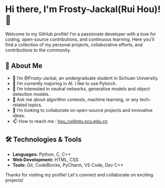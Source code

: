 # Hi there, I'm Frosty-Jackal(Rui Hou)! 👋

Welcome to my GitHub profile! I'm a passionate developer with a love for coding, open-source contributions, and continuous learning. Here you'll find a collection of my personal projects, collaborative efforts, and contributions to the community.

## 🚀 About Me

- 👋 I’m @Frosty-Jackal, an undergraduate student in Sichuan University.
- 🌱 I’m currently majoring in AI. I like to use Pytorch.
- 👀 I’m interested in neutral networks, generative models and object detection models.
- 💬 Ask me about algorithm contests, machine learning, or any tech-related topics.
- 🤝 I’m looking to collaborate on open-source projects and innovative ideas.
- 📫 How to reach me : hou_rui@stu.scu.edu.cn

## 🛠️ Technologies & Tools

- **Languages:** Python, C, C++
- **Web Development:** HTML, CSS
- **Tools:** Git, CodeBlocks, PyCharm, VS Code, Dev C++

Thanks for visiting my profile! Let's connect and collaborate on exciting projects!
